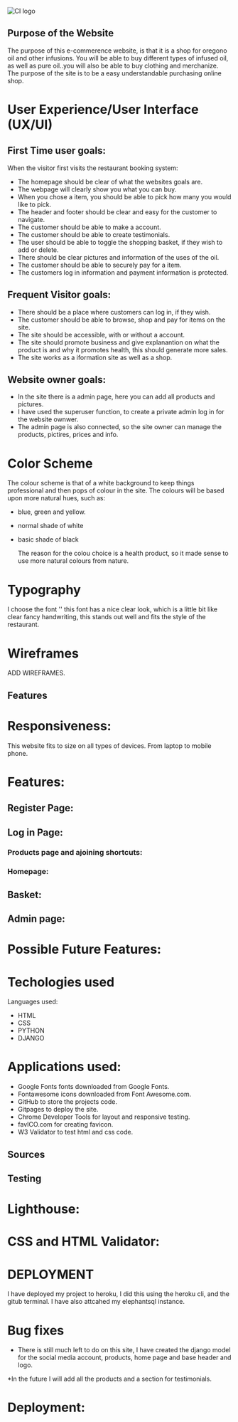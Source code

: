 ![CI logo](https://codeinstitute.s3.amazonaws.com/fullstack/ci_logo_small.png)

## Purpose of the Website

The purpose of this e-commerence website, is that it is a shop for oregono oil and other infusions. You will be able to buy different types of infused oil, as well as pure oil..you will also be able to buy clothing and merchanize. The purpose of the site is to be a easy understandable purchasing online shop.

# User Experience/User Interface (UX/UI)

## First Time user goals:

When the visitor first visits the restaurant booking system:

* The homepage should be clear of what the websites goals are.
* The webpage will clearly show you what you can buy.
* When you chose a item, you should be able to pick how many you would like to pick.
* The header and footer should be clear and easy for the customer to navigate.
* The customer should be able to make a account.
* The customer should be able to create testimonials.
* The user should be able to toggle the shopping basket, if they wish to add or delete.
* There should be clear pictures and information of the uses of the oil.
* The customer should be able to securely pay for a item.
* The customers log in information and payment information is protected.

## Frequent Visitor goals:

* There should be a place where customers can log in, if they wish.
* The customer should be able to browse, shop and pay for items on the site.
* The site should be accessible, with or without a account.
* The site should promote business and give explanantion on what the product is and why it promotes health, this should generate more sales.
* The site works as a iformation site as well as a shop. 

## Website owner goals:

* In the site there is a admin page, here you can add all products and pictures.
* I have used the superuser function, to create a private admin log in for the website ownwer.
* The admin page is also connected, so the site owner can manage the products, pictires, prices and info.


# Color Scheme

The colour scheme is that of a white background to keep things professional and then pops of colour in the site. The colours will be based upon more natural hues, such as:

* blue, green and yellow.
* normal shade of white
* basic shade of black

  The reason for the colou choice is a health product, so it made sense to use more natural colours from nature.

# Typography

I choose the font '' this font has a nice clear look, which is a little bit like clear fancy handwriting, this stands out well and fits the style of the restaurant.


# Wireframes
ADD WIREFRAMES.

## Features

# Responsiveness:

This website fits to size on all types of devices. From laptop to mobile phone. 

# Features:

## Register Page:



## Log in Page:



### Products page and ajoining shortcuts:



### Homepage:



## Basket:



## Admin page:



# Possible Future Features:



# Techologies used

Languages used:

* HTML
* CSS
* PYTHON
* DJANGO

# Applications used:

* Google Fonts fonts downloaded from Google Fonts.
* Fontawesome icons downloaded from Font Awesome.com.
* GitHub to store the projects code.
* Gitpages to deploy the site.
* Chrome Developer Tools for layout and responsive testing.
* favICO.com for creating favicon.
* W3 Validator to test html and css code.

## Sources

## Testing

# Lighthouse: 
# CSS and HTML Validator:


# DEPLOYMENT

 I have deployed my project to heroku, I did this using the heroku cli, and the gitub terminal. I have also attcahed my elephantsql instance. 


# Bug fixes

* There is still much left to do on this site, I have created the django model for the social media account, products, home page and base header and logo.

*In the future I will add all the products and a section for testimonials.

# Deployment:
